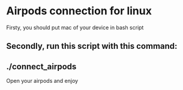 # Airpods connection for linux

Firsty, you should put mac of your device in bash script

Secondly, run this script with this command:
---
./connect_airpods
---
Open your airpods and enjoy

